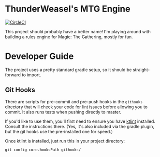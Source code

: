 # ThunderWeasel's MTG Engine
[![CircleCI](https://circleci.com/gh/thunderweasel/magicengine.svg?style=svg)](https://circleci.com/gh/thunderweasel/magicengine)

This project should probably have a better name! I'm playing around with building a rules engine for Magic: The Gathering, mostly for fun.

# Developer Guide
The project uses a pretty standard gradle setup, so it should be straight-forward to import.

## Git Hooks
There are scripts for pre-commit and pre-push hooks in the `githooks` directory that will check your code for lint issues before allowing you to commit.
It also runs tests when pushing directly to master.

If you'd like to use them, you'll first need to ensure you have [ktlint](https://github.com/pinterest/ktlint) installed. Consult the instructions there.
(Yes, it's also included via the gradle plugin, but the git hooks use the pre-installed one for speed.)

Once ktlint is installed, just run this in your project directory:
```
git config core.hooksPath githooks/
```
